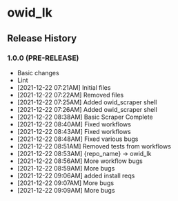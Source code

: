 # owid_lk

## Release History

### 1.0.0 (PRE-RELEASE)
  * Basic changes
  * Lint
  *  [2021-12-22 07:21AM] Initial files
  *  [2021-12-22 07:22AM] Removed files
  *  [2021-12-22 07:25AM] Added owid_scraper shell
  *  [2021-12-22 07:26AM] Added owid_scraper shell
  *  [2021-12-22 08:38AM] Basic Scraper Complete
  *  [2021-12-22 08:40AM] Fixed workflows
  *  [2021-12-22 08:43AM] Fixed workflows
  *  [2021-12-22 08:48AM] Fixed various bugs
  *  [2021-12-22 08:51AM] Removed tests from workflows
  *  [2021-12-22 08:53AM] {repo_name} -> owid_lk
  *  [2021-12-22 08:56AM] More workflow bugs
  *  [2021-12-22 08:59AM] More bugs
  *  [2021-12-22 09:06AM] added install reqs
  *  [2021-12-22 09:07AM] More bugs
  *  [2021-12-22 09:09AM] More bugs
